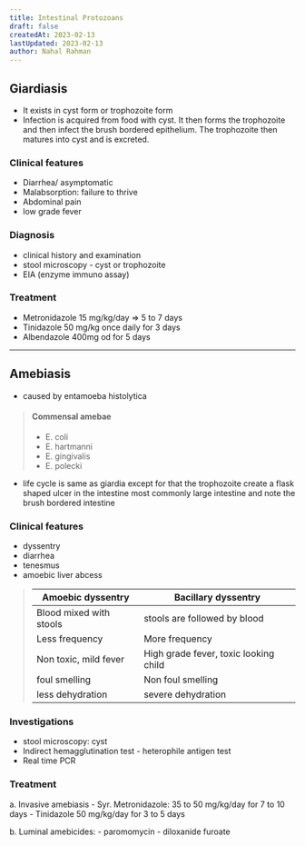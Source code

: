 ```yaml
---
title: Intestinal Protozoans
draft: false
createdAt: 2023-02-13
lastUpdated: 2023-02-13
author: Nahal Rahman
---
```


## Giardiasis
- It exists in cyst form or trophozoite form
- Infection is acquired from food with cyst. It then forms the trophozoite and then infect the brush bordered epithelium. The trophozoite then matures into cyst and is excreted.

### Clinical features
- Diarrhea/ asymptomatic
- Malabsorption: failure to thrive
- Abdominal pain
- low grade fever

### Diagnosis
- clinical history and examination
- stool microscopy - cyst or trophozoite
- EIA (enzyme immuno assay)

### Treatment
- Metronidazole 15 mg/kg/day => 5 to 7 days
- Tinidazole 50 mg/kg once daily for 3 days
- Albendazole 400mg od for 5 days

---

## Amebiasis

- caused by entamoeba histolytica

> #### Commensal amebae
> - E. coli
> - E. hartmanni
> - E. gingivalis
> - E. polecki

- life cycle is same as giardia except for that the trophozoite create a flask shaped ulcer in the intestine most commonly large intestine and note the brush bordered intestine

### Clinical features
- dyssentry
- diarrhea
- tenesmus
- amoebic liver abcess

>| Amoebic dyssentry | Bacillary dyssentry |
>| --- | --- |
>| Blood mixed with stools | stools are followed by blood |
>| Less frequency | More frequency |
>| Non toxic, mild fever | High grade fever, toxic looking child |
>| foul smelling | Non foul smelling |
>| less dehydration | severe dehydration |

### Investigations
- stool microscopy: cyst
- Indirect hemagglutination test - heterophile antigen test
- Real time PCR

### Treatment
a. Invasive amebiasis
    - Syr. Metronidazole: 35 to 50 mg/kg/day for 7 to 10 days
    - Tinidazole 50 mg/kg/day for 3 to 5 days

b. Luminal amebicides:
    - paromomycin
    - diloxanide furoate